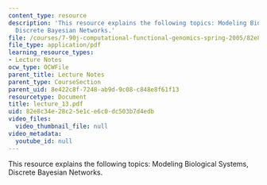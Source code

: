 ```yaml
---
content_type: resource
description: 'This resource explains the following topics: Modeling Biological Systems,
  Discrete Bayesian Networks.'
file: /courses/7-90j-computational-functional-genomics-spring-2005/82e8c34e28c25e1ce6c0dc503b7d4edb_lecture_13.pdf
file_type: application/pdf
learning_resource_types:
- Lecture Notes
ocw_type: OCWFile
parent_title: Lecture Notes
parent_type: CourseSection
parent_uid: 8e422c8f-7248-ab9d-9c08-c848e8f61f13
resourcetype: Document
title: lecture_13.pdf
uid: 82e8c34e-28c2-5e1c-e6c0-dc503b7d4edb
video_files:
  video_thumbnail_file: null
video_metadata:
  youtube_id: null
---
```

This resource explains the following topics: Modeling Biological Systems, Discrete Bayesian Networks.


